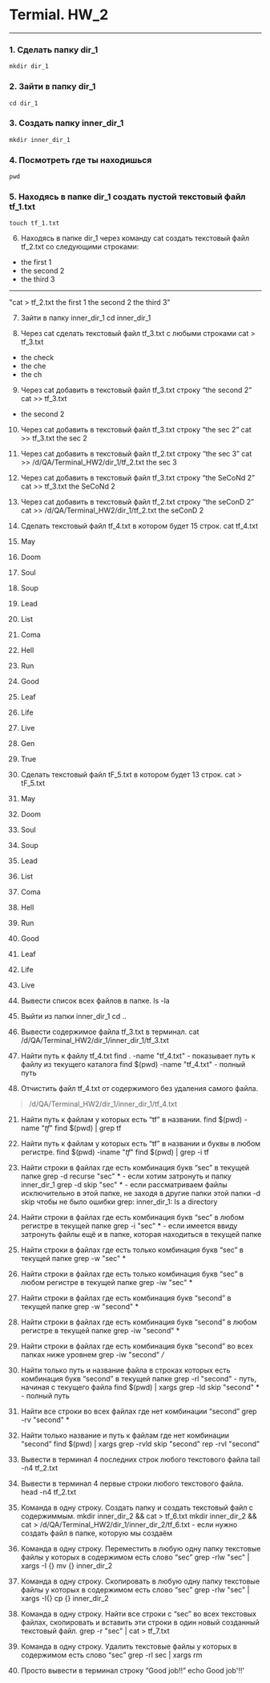 # Termial. HW_2
_______________
### 1. Сделать папку dir_1
`mkdir dir_1`

### 2. Зайти в папку dir_1
`cd dir_1`

### 3. Создать папку inner_dir_1
`mkdir inner_dir_1`

### 4. Посмотреть где ты находишься
`pwd`

### 5. Находясь в папке dir_1 создать пустой текстовый файл tf_1.txt
`touch tf_1.txt`

 6. Находясь в папке dir_1 через команду cat создать текстовый файл tf_2.txt со следующими строками:
- the first 1
- the second 2
- the third 3
-------------------
"cat > tf_2.txt
 the first 1
 the second 2
 the third 3"

 7. Зайти в папку inner_dir_1
cd inner_dir_1

 8. Через cat сделать текстовый файл tf_3.txt  c любыми строками
cat > tf_3.txt
- the check
- the che
- the ch

 9. Через cat добавить в текстовый файл tf_3.txt строку “the second 2”
cat >> tf_3.txt 
- the second 2

 10. Через cat добавить в текстовый файл tf_3.txt строку “the sec 2”
cat >> tf_3.txt
the sec 2

 11. Через cat добавить в текстовый файл tf_2.txt строку “the sec 3”
cat >> /d/QA/Terminal_HW2/dir_1/tf_2.txt
the sec 3

 12. Через cat добавить в текстовый файл tf_3.txt строку “the SeCoNd 2”
cat >> tf_3.txt
the SeCoNd 2

 13. Через cat добавить в текстовый файл tf_2.txt строку “the seConD 2”
cat >> /d/QA/Terminal_HW2/dir_1/tf_2.txt
the seConD 2

 14. Сделать текстовый файл tf_4.txt в котором будет 15 строк.
cat tf_4.txt
1. May
2. Doom
3. Soul
4. Soup
5. Lead
6. List
7. Coma
8. Hell
9. Run
10. Good
11. Leaf
12. Life
13. Live
14. Gen
15. True

 15. Сделать текстовый файл tF_5.txt в котором будет 13 строк.
cat > tF_5.txt
1. May
2. Doom
3. Soul
4. Soup
5. Lead
6. List
7. Coma
8. Hell
9. Run
10. Good
11. Leaf
12. Life
13. Live

 16. Вывести список всех файлов в папке.
ls -la

 17. Выйти из папки inner_dir_1
cd .. 

 18. Вывести содержимое файла tf_3.txt в терминал.
cat /d/QA/Terminal_HW2/dir_1/inner_dir_1/tf_3.txt

 19. Найти путь к файлу tf_4.txt
find . -name "tf_4.txt" - показывает путь к файлу из текущего каталога
find $(pwd) -name "tf_4.txt" - полный путь

 20. Отчистить файл tf_4.txt от содержимого без удаления самого файла.
> /d/QA/Terminal_HW2/dir_1/inner_dir_1/tf_4.txt

 21. Найти путь к файлам у которых есть  “tf” в названии.
find $(pwd) -name "*tf*"
find $(pwd) | grep tf

 22. Найти путь к файлам у которых есть  “tf” в названии и буквы в любом регистре.
find $(pwd) -iname "*tf*"
find $(pwd) | grep -i tf

 23. Найти строки в файлах где есть комбинация букв “sec” в текущей папке
grep -d recurse "sec" * - если хотим затронуть и папку inner_dir_1
grep -d skip "sec" * - если рассматриваем файлы исключительно в этой папке, не заходя в другие папки этой папки
-d skip чтобы не было ошибки grep: inner_dir_1: Is a directory

 24. Найти строки в файлах где есть комбинация букв “sec” в любом регистре в текущей папке
grep -i "sec" * - если имеется ввиду затронуть файлы ещё и в папке, которая находиться в текущей папке

 25. Найти строки в файлах где есть только комбинация букв “sec” в текущей папке
grep -w "sec" * 

 26. Найти строки в файлах где есть только комбинация букв “sec” в любом регистре в текущей папке
grep -iw "sec" *

 27. Найти строки в файлах где есть комбинация букв “second” в текущей папке
grep -w "second" *

 28. Найти строки в файлах где есть комбинация букв “second” в любом регистре в текущей папке
grep -iw "second" *

 29. Найти строки в файлах где есть комбинация букв “second” во всех папках ниже уровнем
grep -iw "second" */*

 30. Найти только путь и название файла в строках которых есть комбинация букв “second” в текущей папке
grep -rl "second" - путь, начиная с текущего файла
find $(pwd) | xargs grep -ld skip "second" * - полный путь

 31. Найти все строки во всех файлах где нет комбинации “second”
grep -rv "second" *

 32. Найти только название и путь к файлам где нет комбинации “second”
find $(pwd) | xargs grep -rvld skip "second"
rep -rvl "second"

 33. Вывести в терминал 4 последних строк любого текстового файла
tail -n4 tf_2.txt

 34. Вывести в терминал 4 первые строки любого текстового файла.
head -n4 tf_2.txt

 35. Команда в одну строку. Создать папку и создать текстовый файл с содержиммым.
mkdir inner_dir_2 && cat > tf_6.txt 
mkdir inner_dir_2 && cat > /d/QA/Terminal_HW2/dir_1/inner_dir_2/tf_6.txt - если нужно создать файл в папке, которую мы создаём

 36. Команда в одну строку. Переместить в любую одну папку текстовые файлы у которых в содержимом есть слово “sec”
grep -rlw "sec"  | xargs -I {} mv {} inner_dir_2

 37. Команда в одну строку. Скопировать в любую одну папку текстовые файлы у которых в содержимом есть слово “sec”
grep -rlw "sec" | xargs -I{} cp {} inner_dir_2

 38. Команда в одну строку. Найти все строки c “sec” во всех текстовых файлах, скопировать и вставить эти строки в один новый созданный текстовый файл.
grep -r "sec" | cat > tf_7.txt

 39. Команда в одну строку. Удалить текстовые файлы у которых в содержимом есть слово “sec”
grep -rl sec | xargs rm

 40. Просто вывести в терминал строку “Good job!!”
echo Good job'!!'
